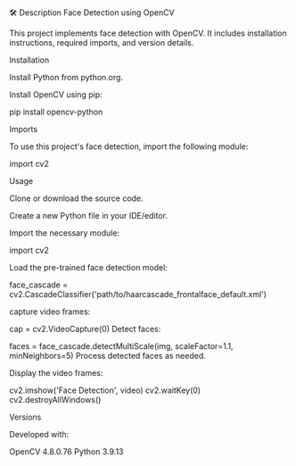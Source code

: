 🛠️ Description
Face Detection using OpenCV

This project implements face detection with OpenCV. It includes installation instructions, required imports, and version details.

Installation

Install Python from python.org.

Install OpenCV using pip:


pip install opencv-python

Imports

To use this project's face detection, import the following module:

import cv2

Usage

Clone or download the source code.

Create a new Python file in your IDE/editor.

Import the necessary module:


import cv2

Load the pre-trained face detection model:

face_cascade = cv2.CascadeClassifier('path/to/haarcascade_frontalface_default.xml')

capture video frames:



cap = cv2.VideoCapture(0)
Detect faces:

faces = face_cascade.detectMultiScale(img, scaleFactor=1.1, minNeighbors=5)
Process detected faces as needed.

Display the video frames:

cv2.imshow('Face Detection', video)
cv2.waitKey(0)
cv2.destroyAllWindows()


Versions

Developed with:

OpenCV 4.8.0.76
Python 3.9.13
